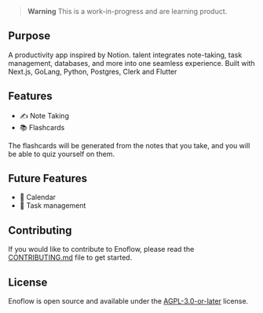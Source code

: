 > **Warning**
> This is a work-in-progress and are learning product.

## Purpose

A productivity app inspired by Notion. talent integrates note-taking, task management, databases, and more into one seamless experience. Built with Next.js, GoLang, Python, Postgres, Clerk and Flutter

## Features

- ✍️ Note Taking
- 📚 Flashcards

The flashcards will be generated from the notes that you take, and you will be able to quiz yourself on them.

## Future Features

- 📅 Calendar
- 📝 Task management

## Contributing

If you would like to contribute to Enoflow, please read the [CONTRIBUTING.md](./CONTRIBUTING.md) file to get started.

## License

Enoflow is open source and available under the [AGPL-3.0-or-later](./LICENSE) license.
